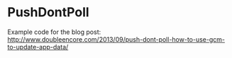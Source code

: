 PushDontPoll
============
Example code for the blog post: http://www.doubleencore.com/2013/09/push-dont-poll-how-to-use-gcm-to-update-app-data/
